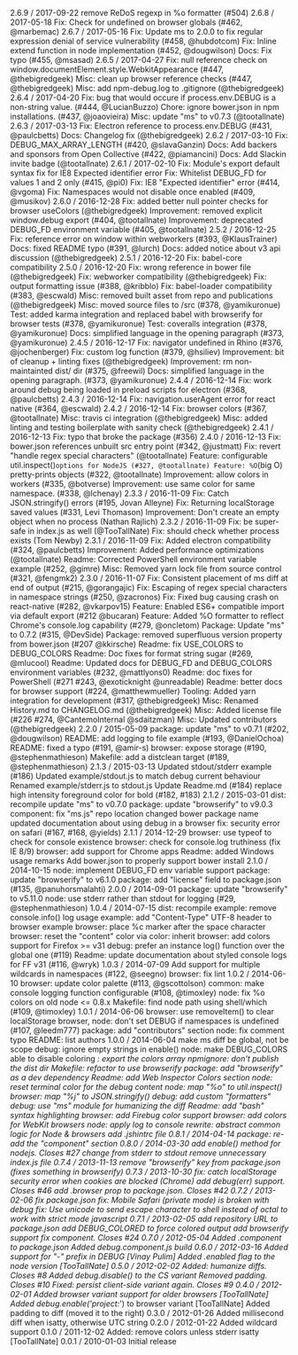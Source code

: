 2.6.9 / 2017-09-22
remove ReDoS regexp in %o formatter (#504)
2.6.8 / 2017-05-18
Fix: Check for undefined on browser globals (#462, @marbemac)
2.6.7 / 2017-05-16
Fix: Update ms to 2.0.0 to fix regular expression denial of service vulnerability (#458, @hubdotcom)
Fix: Inline extend function in node implementation (#452, @dougwilson)
Docs: Fix typo (#455, @msasad)
2.6.5 / 2017-04-27
Fix: null reference check on window.documentElement.style.WebkitAppearance (#447, @thebigredgeek)
Misc: clean up browser reference checks (#447, @thebigredgeek)
Misc: add npm-debug.log to .gitignore (@thebigredgeek)
2.6.4 / 2017-04-20
Fix: bug that would occure if process.env.DEBUG is a non-string value. (#444, @LucianBuzzo)
Chore: ignore bower.json in npm installations. (#437, @joaovieira)
Misc: update "ms" to v0.7.3 (@tootallnate)
2.6.3 / 2017-03-13
Fix: Electron reference to process.env.DEBUG (#431, @paulcbetts)
Docs: Changelog fix (@thebigredgeek)
2.6.2 / 2017-03-10
Fix: DEBUG_MAX_ARRAY_LENGTH (#420, @slavaGanzin)
Docs: Add backers and sponsors from Open Collective (#422, @piamancini)
Docs: Add Slackin invite badge (@tootallnate)
2.6.1 / 2017-02-10
Fix: Module's export default syntax fix for IE8 Expected identifier error
Fix: Whitelist DEBUG_FD for values 1 and 2 only (#415, @pi0)
Fix: IE8 "Expected identifier" error (#414, @vgoma)
Fix: Namespaces would not disable once enabled (#409, @musikov)
2.6.0 / 2016-12-28
Fix: added better null pointer checks for browser useColors (@thebigredgeek)
Improvement: removed explicit window.debug export (#404, @tootallnate)
Improvement: deprecated DEBUG_FD environment variable (#405, @tootallnate)
2.5.2 / 2016-12-25
Fix: reference error on window within webworkers (#393, @KlausTrainer)
Docs: fixed README typo (#391, @lurch)
Docs: added notice about v3 api discussion (@thebigredgeek)
2.5.1 / 2016-12-20
Fix: babel-core compatibility
2.5.0 / 2016-12-20
Fix: wrong reference in bower file (@thebigredgeek)
Fix: webworker compatibility (@thebigredgeek)
Fix: output formatting issue (#388, @kribblo)
Fix: babel-loader compatibility (#383, @escwald)
Misc: removed built asset from repo and publications (@thebigredgeek)
Misc: moved source files to /src (#378, @yamikuronue)
Test: added karma integration and replaced babel with browserify for browser tests (#378, @yamikuronue)
Test: coveralls integration (#378, @yamikuronue)
Docs: simplified language in the opening paragraph (#373, @yamikuronue)
2.4.5 / 2016-12-17
Fix: navigator undefined in Rhino (#376, @jochenberger)
Fix: custom log function (#379, @hsiliev)
Improvement: bit of cleanup + linting fixes (@thebigredgeek)
Improvement: rm non-maintainted dist/ dir (#375, @freewil)
Docs: simplified language in the opening paragraph. (#373, @yamikuronue)
2.4.4 / 2016-12-14
Fix: work around debug being loaded in preload scripts for electron (#368, @paulcbetts)
2.4.3 / 2016-12-14
Fix: navigation.userAgent error for react native (#364, @escwald)
2.4.2 / 2016-12-14
Fix: browser colors (#367, @tootallnate)
Misc: travis ci integration (@thebigredgeek)
Misc: added linting and testing boilerplate with sanity check (@thebigredgeek)
2.4.1 / 2016-12-13
Fix: typo that broke the package (#356)
2.4.0 / 2016-12-13
Fix: bower.json references unbuilt src entry point (#342, @justmatt)
Fix: revert "handle regex special characters" (@tootallnate)
Feature: configurable util.inspect()`options for NodeJS (#327, @tootallnate)
Feature: %O`(big O) pretty-prints objects (#322, @tootallnate)
Improvement: allow colors in workers (#335, @botverse)
Improvement: use same color for same namespace. (#338, @lchenay)
2.3.3 / 2016-11-09
Fix: Catch JSON.stringify() errors (#195, Jovan Alleyne)
Fix: Returning localStorage saved values (#331, Levi Thomason)
Improvement: Don't create an empty object when no process (Nathan Rajlich)
2.3.2 / 2016-11-09
Fix: be super-safe in index.js as well (@TooTallNate)
Fix: should check whether process exists (Tom Newby)
2.3.1 / 2016-11-09
Fix: Added electron compatibility (#324, @paulcbetts)
Improvement: Added performance optimizations (@tootallnate)
Readme: Corrected PowerShell environment variable example (#252, @gimre)
Misc: Removed yarn lock file from source control (#321, @fengmk2)
2.3.0 / 2016-11-07
Fix: Consistent placement of ms diff at end of output (#215, @gorangajic)
Fix: Escaping of regex special characters in namespace strings (#250, @zacronos)
Fix: Fixed bug causing crash on react-native (#282, @vkarpov15)
Feature: Enabled ES6+ compatible import via default export (#212 @bucaran)
Feature: Added %O formatter to reflect Chrome's console.log capability (#279, @oncletom)
Package: Update "ms" to 0.7.2 (#315, @DevSide)
Package: removed superfluous version property from bower.json (#207 @kkirsche)
Readme: fix USE_COLORS to DEBUG_COLORS
Readme: Doc fixes for format string sugar (#269, @mlucool)
Readme: Updated docs for DEBUG_FD and DEBUG_COLORS environment variables (#232, @mattlyons0)
Readme: doc fixes for PowerShell (#271 #243, @exoticknight @unreadable)
Readme: better docs for browser support (#224, @matthewmueller)
Tooling: Added yarn integration for development (#317, @thebigredgeek)
Misc: Renamed History.md to CHANGELOG.md (@thebigredgeek)
Misc: Added license file (#226 #274, @CantemoInternal @sdaitzman)
Misc: Updated contributors (@thebigredgeek)
2.2.0 / 2015-05-09
package: update "ms" to v0.7.1 (#202, @dougwilson)
README: add logging to file example (#193, @DanielOchoa)
README: fixed a typo (#191, @amir-s)
browser: expose storage (#190, @stephenmathieson)
Makefile: add a distclean target (#189, @stephenmathieson)
2.1.3 / 2015-03-13
Updated stdout/stderr example (#186)
Updated example/stdout.js to match debug current behaviour
Renamed example/stderr.js to stdout.js
Update Readme.md (#184)
replace high intensity foreground color for bold (#182, #183)
2.1.2 / 2015-03-01
dist: recompile
update "ms" to v0.7.0
package: update "browserify" to v9.0.3
component: fix "ms.js" repo location
changed bower package name
updated documentation about using debug in a browser
fix: security error on safari (#167, #168, @yields)
2.1.1 / 2014-12-29
browser: use typeof to check for console existence
browser: check for console.log truthiness (fix IE 8/9)
browser: add support for Chrome apps
Readme: added Windows usage remarks
Add bower.json to properly support bower install
2.1.0 / 2014-10-15
node: implement DEBUG_FD env variable support
package: update "browserify" to v6.1.0
package: add "license" field to package.json (#135, @panuhorsmalahti)
2.0.0 / 2014-09-01
package: update "browserify" to v5.11.0
node: use stderr rather than stdout for logging (#29, @stephenmathieson)
1.0.4 / 2014-07-15
dist: recompile
example: remove console.info() log usage
example: add "Content-Type" UTF-8 header to browser example
browser: place %c marker after the space character
browser: reset the "content" color via color: inherit
browser: add colors support for Firefox >= v31
debug: prefer an instance log() function over the global one (#119)
Readme: update documentation about styled console logs for FF v31 (#116, @wryk)
1.0.3 / 2014-07-09
Add support for multiple wildcards in namespaces (#122, @seegno)
browser: fix lint
1.0.2 / 2014-06-10
browser: update color palette (#113, @gscottolson)
common: make console logging function configurable (#108, @timoxley)
node: fix %o colors on old node <= 0.8.x
Makefile: find node path using shell/which (#109, @timoxley)
1.0.1 / 2014-06-06
browser: use removeItem() to clear localStorage
browser, node: don't set DEBUG if namespaces is undefined (#107, @leedm777)
package: add "contributors" section
node: fix comment typo
README: list authors
1.0.0 / 2014-06-04
make ms diff be global, not be scope
debug: ignore empty strings in enable()
node: make DEBUG_COLORS able to disable coloring
*: export the colors array
npmignore: don't publish the dist dir
Makefile: refactor to use browserify
package: add "browserify" as a dev dependency
Readme: add Web Inspector Colors section
node: reset terminal color for the debug content
node: map "%o" to util.inspect()
browser: map "%j" to JSON.stringify()
debug: add custom "formatters"
debug: use "ms" module for humanizing the diff
Readme: add "bash" syntax highlighting
browser: add Firebug color support
browser: add colors for WebKit browsers
node: apply log to console
rewrite: abstract common logic for Node & browsers
add .jshintrc file
0.8.1 / 2014-04-14
package: re-add the "component" section
0.8.0 / 2014-03-30
add enable() method for nodejs. Closes #27
change from stderr to stdout
remove unnecessary index.js file
0.7.4 / 2013-11-13
remove "browserify" key from package.json (fixes something in browserify)
0.7.3 / 2013-10-30
fix: catch localStorage security error when cookies are blocked (Chrome)
add debug(err) support. Closes #46
add .browser prop to package.json. Closes #42
0.7.2 / 2013-02-06
fix package.json
fix: Mobile Safari (private mode) is broken with debug
fix: Use unicode to send escape character to shell instead of octal to work with strict mode javascript
0.7.1 / 2013-02-05
add repository URL to package.json
add DEBUG_COLORED to force colored output
add browserify support
fix component. Closes #24
0.7.0 / 2012-05-04
Added .component to package.json
Added debug.component.js build
0.6.0 / 2012-03-16
Added support for "-" prefix in DEBUG [Vinay Pulim]
Added .enabled flag to the node version [TooTallNate]
0.5.0 / 2012-02-02
Added: humanize diffs. Closes #8
Added debug.disable() to the CS variant
Removed padding. Closes #10
Fixed: persist client-side variant again. Closes #9
0.4.0 / 2012-02-01
Added browser variant support for older browsers [TooTallNate]
Added debug.enable('project:*') to browser variant [TooTallNate]
Added padding to diff (moved it to the right)
0.3.0 / 2012-01-26
Added millisecond diff when isatty, otherwise UTC string
0.2.0 / 2012-01-22
Added wildcard support
0.1.0 / 2011-12-02
Added: remove colors unless stderr isatty [TooTallNate]
0.0.1 / 2010-01-03
Initial release